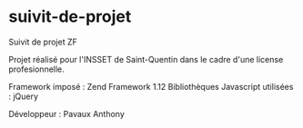 suivit-de-projet
================

Suivit de projet ZF

Projet réalisé pour l'INSSET de Saint-Quentin dans le cadre d'une license profesionnelle.

Framework imposé : Zend Framework 1.12
Bibliothèques Javascript utilisées : jQuery

Développeur : Pavaux Anthony
